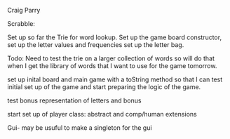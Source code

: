 Craig Parry

Scrabble: 


Set up so far the Trie for word lookup. Set up the game 
board constructor, set up the letter values and frequencies 
set up the letter bag. 


Todo: 
Need to test the trie on a larger collection of words
so will do that when I get the library of words that I
want to use for the game tomorrow. 



set up inital board and main game with a toString 
method so that I can test initial set up of the game and 
start preparing the logic of the game. 

test bonus representation of letters and bonus

start set up of player class: abstract and comp/human extensions

Gui- may be usuful to make a singleton for the gui